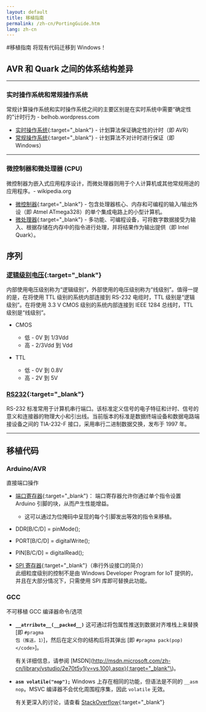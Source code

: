 ```yaml
---
layout: default
title: 移植指南
permalink: /zh-cn/PortingGuide.htm
lang: zh-cn
---
```


#移植指南
将现有代码迁移到 Windows！

## AVR 和 Quark 之间的体系结构差异
___

### 实时操作系统和常规操作系统
常规计算操作系统和实时操作系统之间的主要区别是在实时系统中需要“确定性的”计时行为 - belhob.wordpress.com

- [实时操作系统](http://en.wikipedia.org/wiki/Real-time_operating_system){:target="_blank"} - 计划算法保证确定性的计时（即 AVR）
- [常规操作系统](http://en.wikipedia.org/wiki/Operating_system){:target="_blank"} - 计划算法不对计时进行保证（即 Windows）

___

### 微控制器和微处理器 \(CPU\)

微控制器为嵌入式应用程序设计，而微处理器则用于个人计算机或其他常规用途的应用程序。- wikipedia.org

- [微控制器](http://en.wikipedia.org/wiki/Microcontroller){:target="_blank"} - 包含处理器核心、内存和可编程的输入/输出外设（即 Atmel ATmega328）的单个集成电路上的小型计算机。
- [微处理器](http://en.wikipedia.org/wiki/Microprocessor){:target="_blank"} - 多功能、可编程设备，可将数字数据接受为输入、根据存储在内存中的指令进行处理，并将结果作为输出提供（即 Intel Quark）。

## 序列

### [逻辑级别电压](http://en.wikipedia.org/wiki/Logic_level#Logic_voltage_levels){:target="_blank"}

内部使用电压级别称为“逻辑级别”，外部使用的电压级别称为“线级别”。值得一提的是，在将使用 TTL 级别的系统内部连接到 RS-232 电缆时，TTL 级别是“逻辑级别”。在将使用 3.3 V CMOS 级别的系统内部连接到 IEEE 1284 总线时，TTL 级别是“线级别”。

- CMOS
   - 低 - 0V 到 1/3Vdd
   - 高 - 2/3Vdd 到 Vdd

- TTL

   - 低 - 0V 到 0.8V</li>
   - 高 - 2V 到 5V</li>

### [RS232](http://en.wikipedia.org/wiki/RS-232){:target="_blank"}

  RS-232 标准常用于计算机串行端口。该标准定义信号的电子特征和计时、信号的意义和连接器的物理大小和引出线。当前版本的标准是数据终端设备和数据电路端接设备之间的 TIA-232-F 接口，采用串行二进制数据交换，发布于 1997 年。

___

## 移植代码

### Arduino/AVR

直接端口操作

- [端口寄存器](http://www.arduino.cc/en/Reference/PortManipulation){:target="_blank"}： 端口寄存器允许你通过单个指令设置 Arduino 引脚的块，从而产生性能增益。
  - 这可以通过为位掩码中呈现的每个引脚发出等效的指令来移植。
- DDR\[B/C/D\] = pinMode\(\);
- PORT\[B/C/D\] = digitalWrite\(\);
- PIN\[B/C/D\] = digitalRead\(\);


- [SPI 寄存器](http://www.arduino.cc/en/Tutorial/SPIEEPROM){:target="_blank"}（串行外设接口的简介）<br/> 此细粒度级别的控制不是由 Windows Developer Program for IoT 提供的，并且在大部分情况下，只需使用 SPI 库即可替换此功能。

### GCC

不可移植 GCC 编译器命令/选项

- **`__atrribute__(__packed__)`** 这可通过将包属性推送到数据对齐堆栈上来替换 \[即 <code>\#pragma 包（推送，1）</code>\]，然后在定义你的结构后将其弹出 \[即 `#pragma pack(pop)</code>`\]。

   有关详细信息，请参阅 \[MSDN\]\(http://msdn.microsoft.com/zh-cn/library/vstudio/2e70t5y1(v=vs.100).aspx){:target="_blank"\)。

- **`asm volatile("nop");`** Windows 上存在相同的功能，但语法是不同的 <code>\_\_asm nop</code>。MSVC 编译器不会优化周围程序集，因此 `volatile` 无效。

   有关更深入的讨论，请查看 [StackOverflow](http://stackoverflow.com/questions/25878898/is-asm-nop-the-windows-equivalent-of-asm-volatilenop-from-gcc-compile){:target="_blank"}
